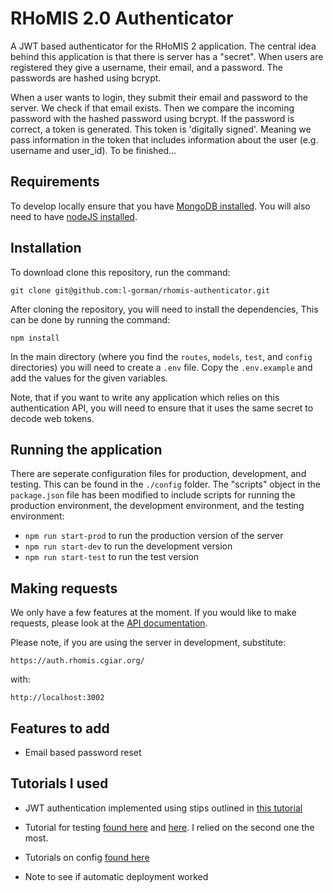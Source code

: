 # RHoMIS 2.0 Authenticator

A JWT based authenticator for the RHoMIS 2 application. The central idea behind this application is that there is server has a "secret". When users are registered they give a username, their email, and a password. The passwords are hashed using bcrypt.

When a user wants to login, they submit their email and password to the server. We check if that email exists. Then we compare the incoming password with the hashed password using bcrypt. If the password is correct, a token is generated. This token is 'digitally signed'. Meaning we pass information in the token that includes information about the user (e.g. username and user_id). To be finished...

## Requirements

To develop locally ensure that you have [MongoDB installed](https://docs.mongodb.com/manual/administration/install-community/). You will also need to have [nodeJS installed](https://nodejs.org/en/download/). 

## Installation

To download clone this repository, run the command:

`git clone git@github.com:l-gorman/rhomis-authenticator.git`

After cloning the repository, you will need to install the dependencies,
This can be done by running the command:

`npm install`

In the main directory (where you find the `routes`, `models`, `test`, and `config` directories)
you will need to create a `.env` file. Copy the `.env.example` and add the values for the given variables.

Note, that if you want to write any application which relies on this authentication API, you will need to
ensure that it uses the same secret to decode web tokens.

## Running the application

There are seperate configuration files for production, development, and testing. This can be found in the `./config` folder. The "scripts" object in the `package.json` file has been modified to include scripts for running the production environment, the development environment, and the testing environment:

* `npm run start-prod` to run the production version of the server
* `npm run start-dev` to run the development version
* `npm run start-test` to run the test version

## Making requests

We only have a few features at the moment. If you would like to make requests, please look
at the [API documentation](https://rhomisauthapi.docs.apiary.io/#reference/0/registration/register-users).

Please note, if you are using the server in development, substitute:

`https://auth.rhomis.cgiar.org/` 

with:

`http://localhost:3002`


## Features to add

* Email based password reset

## Tutorials I used
* JWT authentication implemented using stips outlined in [this tutorial](https://www.youtube.com/watch?v=2jqok-WgelI&ab_channel=DevEd)

* Tutorial for testing [found here](https://www.digitalocean.com/community/tutorials/test-a-node-restful-api-with-mocha-and-chai) and [here](https://buddy.works/tutorials/unit-testing-jwt-secured-node-and-express-restful-api-with-chai-and-mocha
). I relied on the second one the most.

* Tutorials on config [found here](https://www.npmjs.com/package/config)

* Note to see if automatic deployment worked 
